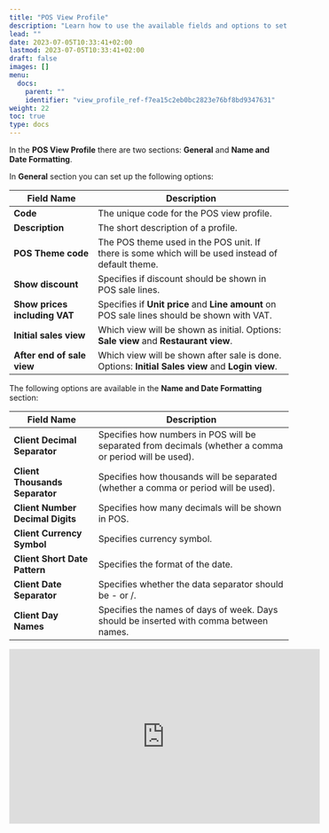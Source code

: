 ```yaml
---
title: "POS View Profile"
description: "Learn how to use the available fields and options to set up the POS View Profile."
lead: ""
date: 2023-07-05T10:33:41+02:00
lastmod: 2023-07-05T10:33:41+02:00
draft: false
images: []
menu:
  docs:
    parent: ""
    identifier: "view_profile_ref-f7ea15c2eb0bc2823e76bf8bd9347631"
weight: 22
toc: true
type: docs
---
```


In the **POS View Profile** there are two sections: **General** and **Name and Date Formatting**.

In **General** section you can set up the following options:

| Field Name      | Description |
| ----------- | ----------- |
| **Code**       | The unique code for the POS view profile.   |
| **Description**   | The short description of a profile.        |
| **POS Theme code**  | The POS theme used in the POS unit. If there is some which will be used instead of default theme. |
| **Show discount** | Specifies if discount should be shown in POS sale lines. |
| **Show prices including VAT** | Specifies if **Unit price** and **Line amount** on POS sale lines should be shown with VAT. |
| **Initial sales view** | Which view will be shown as initial. Options: **Sale view** and **Restaurant view**. |
| **After end of sale view** | Which view will be shown after sale is done. Options: **Initial Sales view** and **Login view**. |


The following options are available in the **Name and Date Formatting** section:

| Field Name      | Description |
| ----------- | ----------- |
| **Client Decimal Separator**       | Specifies how numbers in POS will be separated from decimals (whether a comma or period will be used).     |
| **Client Thousands Separator**   | Specifies how thousands will be separated (whether a comma or period will be used).        |
| **Client Number Decimal Digits**  | Specifies how many decimals will be shown in POS. |
| **Client Currency Symbol** | Specifies currency symbol. |
| **Client Short Date Pattern** |  Specifies the format of the date. |
| **Client Date Separator** |  Specifies whether the data separator should be - or /. |
| **Client Day Names** |  Specifies the names of days of week. Days should be inserted with comma between names. |


<iframe width="560" height="315" src="https://www.youtube.com/embed/xmJ_q4eWDY4" title="YouTube video player" frameborder="0" allow="accelerometer; autoplay; clipboard-write; encrypted-media; gyroscope; picture-in-picture; web-share" allowfullscreen></iframe>